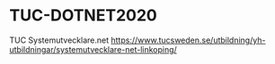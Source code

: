 # TUC-DOTNET2020
TUC Systemutvecklare.net
https://www.tucsweden.se/utbildning/yh-utbildningar/systemutvecklare-net-linkoping/
